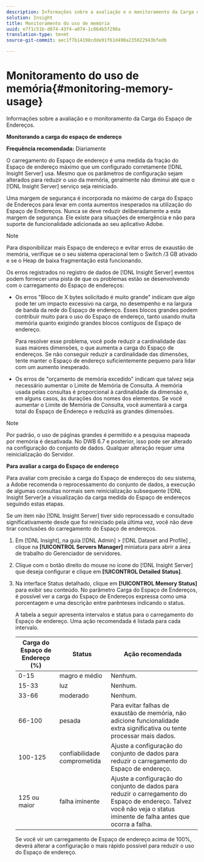 ```yaml
---
description: Informações sobre a avaliação e o monitoramento da Carga do Espaço de Endereços.
solution: Insight
title: Monitoramento do uso de memória
uuid: e7f1c51b-d874-43f4-a074-1c064b5f298a
translation-type: tm+mt
source-git-commit: aec1f7b14198cdde91f61d490a235022943bfedb

---
```



# Monitoramento do uso de memória{#monitoring-memory-usage}

Informações sobre a avaliação e o monitoramento da Carga do Espaço de Endereços.

**Monitorando a carga do espaço de endereço**

**Frequência recomendada:** Diariamente

O carregamento do Espaço de endereço é uma medida da fração do Espaço de endereço máximo que um configurado corretamente [!DNL Insight Server] usa. Mesmo que os parâmetros de configuração sejam alterados para reduzir o uso da memória, geralmente não diminui até que o [!DNL Insight Server] serviço seja reiniciado.

Uma margem de segurança é incorporada no máximo de carga do Espaço de Endereços para levar em conta aumentos inesperados na utilização do Espaço de Endereços. Nunca se deve reduzir deliberadamente a esta margem de segurança. Ele existe para situações de emergência e não para suporte de funcionalidade adicionada ao seu aplicativo Adobe.

>[!NOTE]
>
>Para disponibilizar mais Espaço de endereço e evitar erros de exaustão de memória, verifique se o seu sistema operacional tem o Switch /3 GB ativado e se o Heap de baixa fragmentação está funcionando.

Os erros registrados no registro de dados de [!DNL Insight Server] eventos podem fornecer uma pista de que os problemas estão se desenvolvendo com o carregamento do Espaço de endereços:

* Os erros &quot;Bloco de X bytes solicitado é muito grande&quot; indicam que algo pode ter um impacto excessivo na carga, no desempenho e na largura de banda da rede do Espaço de endereço. Esses blocos grandes podem contribuir muito para o uso do Espaço de endereço, tanto usando muita memória quanto exigindo grandes blocos contíguos de Espaço de endereço.

   Para resolver esse problema, você pode reduzir a cardinalidade das suas maiores dimensões, o que aumenta a carga do Espaço de endereços. Se não conseguir reduzir a cardinalidade das dimensões, tente manter o Espaço de endereço suficientemente pequeno para lidar com um aumento inesperado.
* Os erros de &quot;orçamento de memória excedido&quot; indicam que talvez seja necessário aumentar o Limite de Memória de Consulta. A memória usada pelas consultas é proporcional à cardinalidade da dimensão e, em alguns casos, às durações dos nomes dos elementos. Se você aumentar o Limite de Memória de Consulta, você aumentará a carga total do Espaço de Endereço e reduzirá as grandes dimensões.

>[!NOTE]
>
>Por padrão, o uso de páginas grandes é permitido e a pesquisa mapeada por memória é desativada. No DWB 6.7 e posterior, isso pode ser alterado na configuração do conjunto de dados. Qualquer alteração requer uma reinicialização do Servidor.

**Para avaliar a carga do Espaço de endereço**

Para avaliar com precisão a carga do Espaço de endereços do seu sistema, a Adobe recomenda o reprocessamento do conjunto de dados, a execução de algumas consultas normais sem reinicialização subsequente [!DNL Insight Server]e a visualização da carga medida do Espaço de endereços seguindo estas etapas.

Se um item não [!DNL Insight Server] tiver sido reprocessado e consultado significativamente desde que foi reiniciado pela última vez, você não deve tirar conclusões do carregamento do Espaço de endereços.

1. Em [!DNL Insight], na guia [!DNL Admin] > [!DNL Dataset and Profile] , clique na **[!UICONTROL Servers Manager]** miniatura para abrir a área de trabalho do Gerenciador de servidores.
1. Clique com o botão direito do mouse no ícone do [!DNL Insight Server] que deseja configurar e clique em **[!UICONTROL Detailed Status]**.
1. Na interface Status detalhado, clique em **[!UICONTROL Memory Status]** para exibir seu conteúdo. No parâmetro Carga do Espaço de Endereços, é possível ver a carga do Espaço de Endereços expressa como uma porcentagem e uma descrição entre parênteses indicando o status.

   A tabela a seguir apresenta intervalos e status para o carregamento do Espaço de endereço. Uma ação recomendada é listada para cada intervalo.

   | Carga do Espaço de Endereço (%) | Status | Ação recomendada |
   |---|---|---|
   | 0-15 | magro e médio | Nenhum. |
   | 15-33 | luz | Nenhum. |
   | 33-66 | moderado | Nenhum. |
   | 66-100 | pesada | Para evitar falhas de exaustão de memória, não adicione funcionalidade extra significativa ou tente processar mais dados. |
   | 100-125 | confiabilidade comprometida | Ajuste a configuração do conjunto de dados para reduzir o carregamento do Espaço de endereço. |
   | 125 ou maior | falha iminente | Ajuste a configuração do conjunto de dados para reduzir o carregamento do Espaço de endereço. Talvez você não veja o status iminente de falha antes que ocorra a falha. |

   Se você vir um carregamento de Espaço de endereço acima de 100%, deverá alterar a configuração o mais rápido possível para reduzir o uso do Espaço de endereço.

